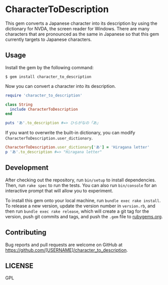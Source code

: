 # CharacterToDescription

This gem converts a Japanese character into its description by using the dictionary for NVDA, the screen reader for Windows.
There are many characters that are pronounced as the same in Japanese so that this gem currently targets to Japanese characters.

## Usage

Install the gem by the following command:

```shell
$ gem install character_to_description
```

Now you can convert a character into its description.

```ruby
require 'character_to_description'

class String
  include CharacterToDescription
end

puts 'あ'.to_description #=> ひらがなの「あ」
```

If you want to overwrite the built-in dictionary, you can modify `CharacterToDescription.user_dictionary`.

```ruby
CharacterToDescription.user_dictionary['あ'] = 'Hiragana letter'
p 'あ'.to_description #=> "Hiragana letter"
```

## Development

After checking out the repository, run `bin/setup` to install dependencies. Then, run `rake spec` to run the tests. You can also run `bin/console` for an interactive prompt that will allow you to experiment.

To install this gem onto your local machine, run `bundle exec rake install`. To release a new version, update the version number in `version.rb`, and then run `bundle exec rake release`, which will create a git tag for the version, push git commits and tags, and push the `.gem` file to [rubygems.org](https://rubygems.org).

## Contributing

Bug reports and pull requests are welcome on GitHub at https://github.com/[USERNAME]/character_to_description.

## LICENSE

GPL
